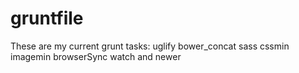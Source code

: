 # gruntfile
These are my current grunt tasks: 
uglify
bower_concat
sass
cssmin
imagemin
browserSync
watch 
and newer 

